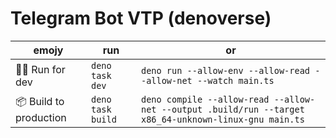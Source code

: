 # Telegram Bot VTP (denoverse)

| emojy | run | or |
| --- | --- | --- |
| 🏃‍♂️ Run for dev | ```deno task dev``` | ```deno run --allow-env --allow-read --allow-net --watch main.ts``` |
| 📦 Build to production | ```deno task build``` | ```deno compile --allow-read --allow-net --output .build/run --target x86_64-unknown-linux-gnu main.ts``` |
